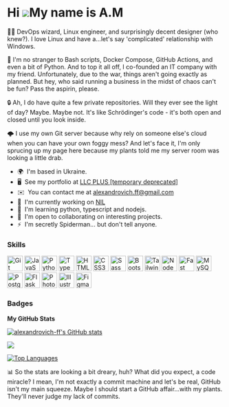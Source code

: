 # Hi ![](https://user-images.githubusercontent.com/18350557/176309783-0785949b-9127-417c-8b55-ab5a4333674e.gif)My name is A.M

👨‍💻 DevOps wizard, Linux engineer, and surprisingly decent designer (who knew?). I love Linux and have a...let's say 'complicated' relationship with Windows.

🐧 I'm no stranger to Bash scripts, Docker Compose, GitHub Actions, and even a bit of Python. And to top it all off, I co-founded an IT company with my friend. Unfortunately, due to the war, things aren't going exactly as planned. But hey, who said running a business in the midst of chaos can't be fun? Pass the aspirin, please.

🔒 Ah, I do have quite a few private repositories. Will they ever see the light of day? Maybe. Maybe not. It's like Schrödinger's code - it's both open and closed until you look inside.

🌩️ I use my own Git server because why rely on someone else's cloud when you can have your own foggy mess? And let's face it, I'm only sprucing up my page here because my plants told me my server room was looking a little drab.

- 🌍  I'm based in Ukraine.
- 🖥️  See my portfolio at [LLC PLUS \[temporary deprecated\]](http://1plus.red)
- ✉️  You can contact me at [alexandrovich.ff@gmail.com](mailto:alexandrovich.ff@gmail.com)
- 🚀  I'm currently working on [NIL](http://nil)
- 🧠  I'm learning python, typescript and nodejs.
- 🤝  I'm open to collaborating on interesting projects.
- ⚡  I'm secretly Spiderman... but don't tell anyone.

### Skills

<p align="left">
<a href="https://git-scm.com/" target="_blank" rel="noreferrer"><img src="https://raw.githubusercontent.com/danielcranney/readme-generator/main/public/icons/skills/git-colored.svg" width="36" height="36" alt="Git" /></a>
<a href="https://developer.mozilla.org/en-US/docs/Web/JavaScript" target="_blank" rel="noreferrer"><img src="https://raw.githubusercontent.com/danielcranney/readme-generator/main/public/icons/skills/javascript-colored.svg" width="36" height="36" alt="JavaScript" /></a>
<a href="https://www.python.org/" target="_blank" rel="noreferrer"><img src="https://raw.githubusercontent.com/danielcranney/readme-generator/main/public/icons/skills/python-colored.svg" width="36" height="36" alt="Python" /></a>
<a href="https://www.typescriptlang.org/" target="_blank" rel="noreferrer"><img src="https://raw.githubusercontent.com/danielcranney/readme-generator/main/public/icons/skills/typescript-colored.svg" width="36" height="36" alt="TypeScript" /></a>
<a href="https://developer.mozilla.org/en-US/docs/Glossary/HTML5" target="_blank" rel="noreferrer"><img src="https://raw.githubusercontent.com/danielcranney/readme-generator/main/public/icons/skills/html5-colored.svg" width="36" height="36" alt="HTML5" /></a>
<a href="https://www.w3.org/TR/CSS/#css" target="_blank" rel="noreferrer"><img src="https://raw.githubusercontent.com/danielcranney/readme-generator/main/public/icons/skills/css3-colored.svg" width="36" height="36" alt="CSS3" /></a>
<a href="https://sass-lang.com/" target="_blank" rel="noreferrer"><img src="https://raw.githubusercontent.com/danielcranney/readme-generator/main/public/icons/skills/sass-colored.svg" width="36" height="36" alt="Sass" /></a>
<a href="https://getbootstrap.com/" target="_blank" rel="noreferrer"><img src="https://raw.githubusercontent.com/danielcranney/readme-generator/main/public/icons/skills/bootstrap-colored.svg" width="36" height="36" alt="Bootstrap" /></a>
<a href="https://tailwindcss.com/" target="_blank" rel="noreferrer"><img src="https://raw.githubusercontent.com/danielcranney/readme-generator/main/public/icons/skills/tailwindcss-colored.svg" width="36" height="36" alt="TailwindCSS" /></a>
<a href="https://nodejs.org/en/" target="_blank" rel="noreferrer"><img src="https://raw.githubusercontent.com/danielcranney/readme-generator/main/public/icons/skills/nodejs-colored.svg" width="36" height="36" alt="NodeJS" /></a>
<a href="https://fastapi.tiangolo.com/" target="_blank" rel="noreferrer"><img src="https://raw.githubusercontent.com/danielcranney/readme-generator/main/public/icons/skills/fastapi-colored.svg" width="36" height="36" alt="Fast API" /></a>
<a href="https://www.mysql.com/" target="_blank" rel="noreferrer"><img src="https://raw.githubusercontent.com/danielcranney/readme-generator/main/public/icons/skills/mysql-colored.svg" width="36" height="36" alt="MySQL" /></a>
<a href="https://www.postgresql.org/" target="_blank" rel="noreferrer"><img src="https://raw.githubusercontent.com/danielcranney/readme-generator/main/public/icons/skills/postgresql-colored.svg" width="36" height="36" alt="PostgreSQL" /></a>
<a href="https://flask.palletsprojects.com/en/2.0.x/" target="_blank" rel="noreferrer"><img src="https://raw.githubusercontent.com/danielcranney/readme-generator/main/public/icons/skills/flask-colored.svg" width="36" height="36" alt="Flask" /></a>
<a href="https://www.adobe.com/uk/products/photoshop.html" target="_blank" rel="noreferrer"><img src="https://raw.githubusercontent.com/danielcranney/readme-generator/main/public/icons/skills/photoshop-colored.svg" width="36" height="36" alt="Photoshop" /></a>
<a href="adobe.com/uk/products/illustrator.html" target="_blank" rel="noreferrer"><img src="https://raw.githubusercontent.com/danielcranney/readme-generator/main/public/icons/skills/illustrator-colored.svg" width="36" height="36" alt="Illustrator" /></a>
<a href="https://www.figma.com/" target="_blank" rel="noreferrer"><img src="https://raw.githubusercontent.com/danielcranney/readme-generator/main/public/icons/skills/figma-colored.svg" width="36" height="36" alt="Figma" /></a>
</p>

### Badges

<b>My GitHub Stats</b>

<a href="http://www.github.com/alexandrovich-ff"><img src="https://github-readme-stats.vercel.app/api?username=alexandrovich-ff&show_icons=true&hide=&count_private=true&title_color=22c55e&text_color=ffffff&icon_color=10b981&bg_color=171717&hide_border=true&show_icons=true" alt="alexandrovich-ff's GitHub stats" /></a>

<a href="http://www.github.com/alexandrovich-ff"><img src="https://github-readme-streak-stats.herokuapp.com/?user=alexandrovich-ff&stroke=ffffff&background=171717&ring=22c55e&fire=22c55e&currStreakNum=ffffff&currStreakLabel=22c55e&sideNums=ffffff&sideLabels=ffffff&dates=ffffff&hide_border=true" /></a>

<a href="https://github.com/alexandrovich-ff" align="left"><img src="https://github-readme-stats.vercel.app/api/top-langs/?username=alexandrovich-ff&langs_count=10&title_color=22c55e&text_color=ffffff&icon_color=10b981&bg_color=171717&hide_border=true&locale=en&custom_title=Top%20%Languages" alt="Top Languages" /></a>

📊 So the stats are looking a bit dreary, huh? What did you expect, a code miracle? I mean, I'm not exactly a commit machine and let's be real, GitHub isn't my main squeeze. Maybe I should start a GitHub affair...with my plants. They'll never judge my lack of commits.
